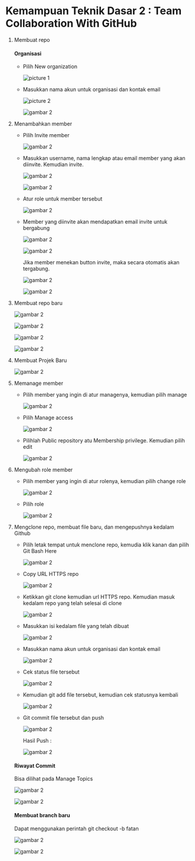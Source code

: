 # Kemampuan Teknik Dasar 2 : Team Collaboration With GitHub #

1. Membuat repo
   #### Organisasi ####
   - Pilih New organization
   
     ![picture 1](https://github.com/FatkhanZakia/rhymes/blob/master/pictures/picture1.png)
     
   - Masukkan nama akun untuk organisasi dan kontak email
   
     ![picture 2](https://github.com/FatkhanZakia/rhymes/blob/master/pictures/picture2.png)
     
     ![gambar 2](https://github.com/FatkhanZakia/rhymes/blob/master/pictures/picture3.png)
     
2. Menambahkan member
   - Pilih Invite member
   
     ![gambar 2](https://github.com/FatkhanZakia/rhymes/blob/master/pictures/picture4.png)
     
   - Masukkan username, nama lengkap atau email member yang akan diinvite. Kemudian invite.
   
     ![gambar 2](https://github.com/FatkhanZakia/rhymes/blob/master/pictures/picture5.png)
     
     ![gambar 2](https://github.com/FatkhanZakia/rhymes/blob/master/pictures/picture6.png)
     
   - Atur role untuk member tersebut
   
     ![gambar 2](https://github.com/FatkhanZakia/rhymes/blob/master/pictures/picture7.png)
     
   - Member yang diinvite akan mendapatkan email invite untuk bergabung
   
     ![gambar 2](https://github.com/FatkhanZakia/rhymes/blob/master/pictures/picture8.png)
     
     ![gambar 2](https://github.com/FatkhanZakia/rhymes/blob/master/pictures/picture9.png)
     
     Jika member menekan button invite, maka secara otomatis akan tergabung.
     
     ![gambar 2](https://github.com/FatkhanZakia/rhymes/blob/master/pictures/picture10.png)
     
     ![gambar 2](https://github.com/FatkhanZakia/rhymes/blob/master/pictures/picture11.png)
     
3. Membuat repo baru
   
   ![gambar 2](https://github.com/FatkhanZakia/rhymes/blob/master/pictures/picture12.png)
   
   ![gambar 2](https://github.com/FatkhanZakia/rhymes/blob/master/pictures/picture13.png)
   
   ![gambar 2](https://github.com/FatkhanZakia/rhymes/blob/master/pictures/picture14.png)
   
   ![gambar 2](https://github.com/FatkhanZakia/rhymes/blob/master/pictures/picture15.png)
   
4. Membuat Projek Baru
   
   ![gambar 2](https://github.com/FatkhanZakia/rhymes/blob/master/pictures/picture16.png)
     
5. Memanage member
     
   - Pilih member yang ingin di atur managenya, kemudian pilih manage
   
     ![gambar 2](https://github.com/FatkhanZakia/rhymes/blob/master/pictures/picture17.png)
     
   - Pilih Manage access
   
     ![gambar 2](https://github.com/FatkhanZakia/rhymes/blob/master/pictures/picture18.png)
     
   - Pilihlah Public repository atu Membership privilege. Kemudian pilih edit
   
     ![gambar 2](https://github.com/FatkhanZakia/rhymes/blob/master/pictures/picture19.png)
     
6. Mengubah role member
     
   - Pilih member yang ingin di atur rolenya, kemudian pilih change role
   
     ![gambar 2](https://github.com/FatkhanZakia/rhymes/blob/master/pictures/picture20.png)
     
   - Pilih role
   
     ![gambar 2](https://github.com/FatkhanZakia/rhymes/blob/master/pictures/picture21.png)
     
7. Mengclone repo, membuat file baru, dan mengepushnya kedalam Github
     
   - Pilih letak tempat untuk menclone repo, kemudia klik kanan dan pilih Git Bash Here
   
     ![gambar 2](https://github.com/FatkhanZakia/rhymes/blob/master/pictures/picture22.png)
     
   - Copy URL HTTPS repo
   
     ![gambar 2](https://github.com/FatkhanZakia/rhymes/blob/master/pictures/picture23.png)
     
   - Ketikkan git clone kemudian url HTTPS repo. Kemudian masuk kedalam repo yang telah selesai di clone
   
     ![gambar 2](https://github.com/FatkhanZakia/rhymes/blob/master/pictures/picture24.png)
     
   - Masukkan isi kedalam file yang telah dibuat
   
     ![gambar 2](https://github.com/FatkhanZakia/rhymes/blob/master/pictures/picture25.png)
     
   - Masukkan nama akun untuk organisasi dan kontak email
   
     ![gambar 2](https://github.com/FatkhanZakia/rhymes/blob/master/pictures/picture26.png)
     
   - Cek status file tersebut
   
     ![gambar 2](https://github.com/FatkhanZakia/rhymes/blob/master/pictures/picture27.png)
     
   - Kemudian git add file tersebut, kemudian cek statusnya kembali
   
     ![gambar 2](https://github.com/FatkhanZakia/rhymes/blob/master/pictures/picture28.png)
     
   - Git commit file tersebut dan push
   
     ![gambar 2](https://github.com/FatkhanZakia/rhymes/blob/master/pictures/picture29.png)
     
     Hasil Push :
     
     ![gambar 2](https://github.com/FatkhanZakia/rhymes/blob/master/pictures/picture30.png)
     
   #### Riwayat Commit ####
   Bisa dilihat pada Manage Topics
   
   ![gambar 2](https://github.com/FatkhanZakia/rhymes/blob/master/pictures/picture31.png)
   
   ![gambar 2](https://github.com/FatkhanZakia/rhymes/blob/master/pictures/picture32.png)
   
   #### Membuat branch baru ####
   Dapat menggunakan perintah git checkout -b fatan
   
   ![gambar 2](https://github.com/FatkhanZakia/rhymes/blob/master/pictures/picture33.png)
   
   ![gambar 2](https://github.com/FatkhanZakia/rhymes/blob/master/pictures/picture34.png)
